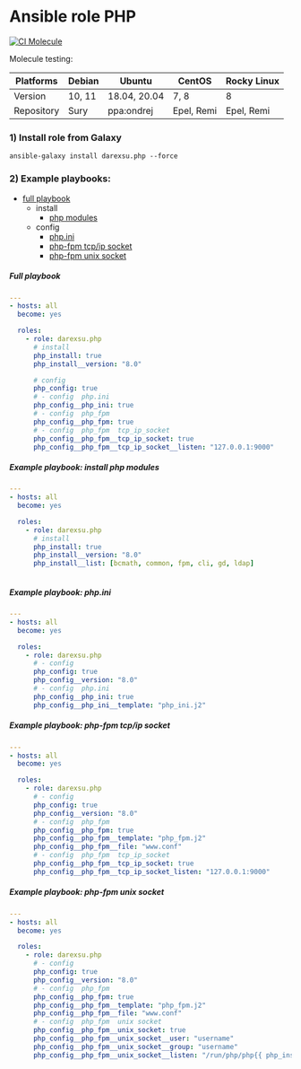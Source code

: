 # Ansible role PHP 

[![CI Molecule](https://github.com/darexsu/ansible-role-php/actions/workflows/ci.yml/badge.svg)](https://github.com/darexsu/ansible-role-php/actions/workflows/ci.yml)

Molecule testing:

| Platforms |    Debian     |    Ubuntu     |    CentOS     |  Rocky Linux |
| --------- | ------------- | ------------- | ------------- | ------------ |
|  Version  |   10, 11      | 18.04, 20.04  |     7, 8      |      8       |
| Repository |  Sury    | ppa:ondrej    | Epel, Remi    | Epel, Remi   |

### 1) Install role from Galaxy
```
ansible-galaxy install darexsu.php --force
```

### 2) Example playbooks: 
  
  - [full playbook](#full-playbook)  
    - install
      - [php modules](#example-playbook-install-php-modules) 
    - config
      - [php.ini](#example-playbook-phpini)
      - [php-fpm tcp/ip socket](#example-playbook-php-fpm-tcpip-socket)
      - [php-fpm unix socket](#example-playbook-php-fpm-unix-socket)


##### Full playbook
```yaml
---
- hosts: all
  become: yes

  roles:
    - role: darexsu.php
      # install
      php_install: true      
      php_install__version: "8.0"

      # config 
      php_config: true
      # - config  php.ini
      php_config__php_ini: true
      # - config  php_fpm 
      php_config__php_fpm: true     
      # - config  php_fpm  tcp_ip_socket
      php_config__php_fpm__tcp_ip_socket: true
      php_config__php_fpm__tcp_ip_socket__listen: "127.0.0.1:9000"

```
##### Example playbook: install php modules
```yaml
---
- hosts: all
  become: yes

  roles:
    - role: darexsu.php
      # install
      php_install: true      
      php_install__version: "8.0"
      php_install__list: [bcmath, common, fpm, cli, gd, ldap]
  
```
##### Example playbook: php.ini
```yaml
---
- hosts: all
  become: yes

  roles:
    - role: darexsu.php
      # - config
      php_config: true
      php_config__version: "8.0"
      # - config  php.ini
      php_config__php_ini: true
      php_config__php_ini__template: "php_ini.j2"
```
##### Example playbook: php-fpm tcp/ip socket
```yaml
---
- hosts: all
  become: yes

  roles:
    - role: darexsu.php
      # - config
      php_config: true
      php_config__version: "8.0"
      # - config  php_fpm
      php_config__php_fpm: true
      php_config__php_fpm__template: "php_fpm.j2"
      php_config__php_fpm__file: "www.conf"
      # - config  php_fpm  tcp_ip_socket
      php_config__php_fpm__tcp_ip_socket: true
      php_config__php_fpm__tcp_ip_socket_listen: "127.0.0.1:9000"
```
##### Example playbook: php-fpm unix socket
```yaml
---
- hosts: all
  become: yes

  roles:
    - role: darexsu.php
      # - config
      php_config: true
      php_config__version: "8.0"
      # - config  php_fpm
      php_config__php_fpm: true
      php_config__php_fpm__template: "php_fpm.j2"
      php_config__php_fpm__file: "www.conf"
      # - config  php_fpm  unix socket
      php_config__php_fpm__unix_socket: true
      php_config__php_fpm__unix_socket__user: "username"
      php_config__php_fpm__unix_socket__group: "username"
      php_config__php_fpm__unix_socket__listen: "/run/php/php{{ php_install__version }}-{{ php_config__php_fpm__unix_socket__user }}.sock"
```